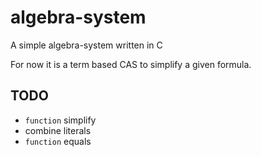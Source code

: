 # algebra-system
A simple algebra-system written in C

For now it is a term based CAS to simplify a given formula.

## TODO
+ `function` simplify
+ combine literals
+ `function` equals
